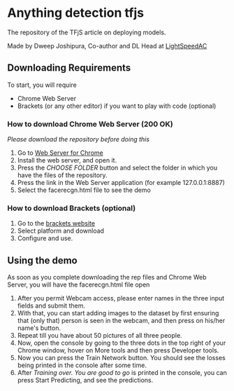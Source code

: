 # Anything detection tfjs #
The repository of the TFjS article on deploying models. 

Made by Dweep Joshipura, Co-author and DL Head at [LightSpeedAC](https://lightspeedac.blogspot.com)

## Downloading Requirements ##
To start, you will require 
- Chrome Web Server
- Brackets (or any other editor) if you want to play with code (optional)

 ### How to download Chrome Web Server (200 OK) ###
 _Please download the repository before doing this_
 1. Go to [Web Server for Chrome](https://chrome.google.com/webstore/detail/web-server-for-chrome/ofhbbkphhbklhfoeikjpcbhemlocgigb?hl=en)
 2. Install the web server, and open it.
 3. Press the _CHOOSE FOLDER_ button and select the folder in which you have the files of the repository.
 4. Press the link in the Web Server application (for example 127.0.0.1:8887)
 5. Select the facerecgn.html file to see the demo
 
 ### How to download Brackets (optional) ###
 1. Go to the [brackets website](http://brackets.io)
 2. Select platform and download
 3. Configure and use.
 
 ## Using the demo ##
 As soon as you complete downloading the rep files and Chrome Web Server, you will have the facerecgn.html file open
 1. After you permit Webcam access, please enter names in the three input fields and submit them.
 2. With that, you can start adding images to the dataset by first ensuring that (only that) person is seen in the webcam, and then press on his/her name's button.
 3. Repeat till you have about 50 pictures of all three people. 
 4. Now, open the console by going to the three dots in the top right of your Chrome window, hover on More tools and then press Developer tools.
 5. Now you can press the Train Network button. You should see the losses being printed in the console after some time.
 6. After _Training over. You are good to go_ is printed in the console, you can press Start Predicting, and see the predictions.
 
 
